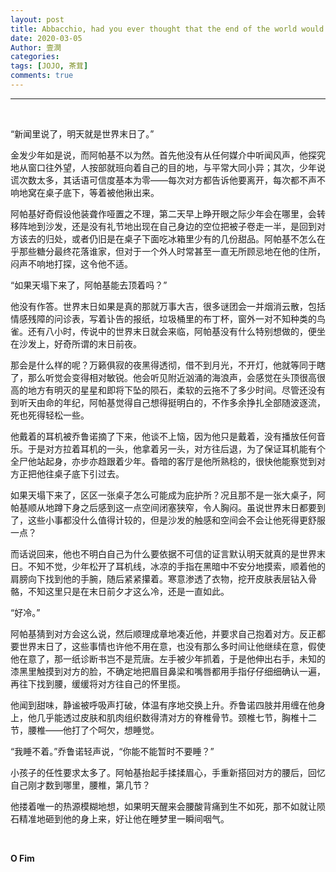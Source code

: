 ```yaml
---
layout: post
title: Abbacchio, had you ever thought that the end of the world would come on 00.4.08?（Leone Abbacchio/ Giorno Giovanna）
date: 2020-03-05
Author: 壹澗
categories: 
tags: [JOJO, 茶茸]
comments: true
--- 
```


***

<br/>

“新闻里说了，明天就是世界末日了。”

金发少年如是说，而阿帕基不以为然。首先他没有从任何媒介中听闻风声，他探究地从窗口往外望，人按部就班向着自己的目的地，与平常大同小异；其次，少年说谎次数太多，其话语可信度基本为零——每次对方都告诉他要离开，每次都不声不响地窝在桌子底下，等着被他揪出来。

阿帕基好奇假设他装聋作哑置之不理，第二天早上睁开眼之际少年会在哪里，会转移阵地到沙发，还是没有礼节地出现在自己身边的空位把被子卷走一半，是回到对方该去的归处，或者仍旧是在桌子下面吃冰箱里少有的几份甜品。阿帕基不怎么在乎那些糖分最终花落谁家，但对于一个外人时常甚至一直无所顾忌地在他的住所，闷声不响地打探，这令他不适。

“如果天塌下来了，阿帕基能去顶着吗？”

他没有作答。世界末日如果是真的那就万事大吉，很多谜团会一并烟消云散，包括情感残障的问诊表，写着讣告的报纸，垃圾桶里的布丁杯，窗外一对不知种类的鸟雀。还有八小时，传说中的世界末日就会来临，阿帕基没有什么特别想做的，便坐在沙发上，好奇所谓的末日前夜。

那会是什么样的呢？万籁俱寂的夜黑得透彻，借不到月光，不开灯，他就等同于瞎了，那么听觉会变得相对敏锐。他会听见附近汹涌的海浪声，会感觉在头顶很高很高的地方有明灭的星星和即将下坠的陨石，柔软的云拖不了多少时间。尽管还没有到听天由命的年纪，阿帕基觉得自己想得挺明白的，不作多余挣扎全部随波逐流，死也死得轻松一些。

他戴着的耳机被乔鲁诺摘了下来，他谈不上恼，因为他只是戴着，没有播放任何音乐。于是对方拉着耳机的一头，他拿着另一头，对方往后退，为了保证耳机能有个全尸他站起身，亦步亦趋跟着少年。昏暗的客厅是他所熟稔的，很快他能察觉到对方正把他往桌子底下引过去。

如果天塌下来了，区区一张桌子怎么可能成为庇护所？况且那不是一张大桌子，阿帕基顺从地蹲下身之后感到这一点空间闭塞狭窄，令人胸闷。虽说世界末日都要到了，这些小事都没什么值得计较的，但是沙发的触感和空间会不会让他死得更舒服一点？

而话说回来，他也不明白自己为什么要依据不可信的证言默认明天就真的是世界末日。不知不觉，少年松开了耳机线，冰凉的手指在黑暗中不安分地摸索，顺着他的肩膀向下找到他的手腕，随后紧紧攥着。寒意渗透了衣物，挖开皮肤表层钻入骨骼，不知这里只是在末日前夕才这么冷，还是一直如此。

“好冷。”

阿帕基猜到对方会这么说，然后顺理成章地凑近他，并要求自己抱着对方。反正都要世界末日了，这些事情也许他不用在意，也没有那么多时间让他继续在意，假使他在意了，那一纸诊断书岂不是荒唐。左手被少年抓着，于是他伸出右手，未知的漆黑里触摸到对方的脸，不确定地把眉目鼻梁和嘴唇都用手指仔仔细细确认一遍，再往下找到腰，缓缓将对方往自己的怀里揽。

他闻到甜味，静谧被呼吸声打破，体温有序地交换上升。乔鲁诺四肢并用缠在他身上，他几乎能透过皮肤和肌肉组织数得清对方的脊椎骨节。颈椎七节，胸椎十二节，腰椎——他打了个呵欠，想睡觉。

“我睡不着。”乔鲁诺轻声说，“你能不能暂时不要睡？”

小孩子的任性要求太多了。阿帕基抬起手揉揉眉心，手重新搭回对方的腰后，回忆自己刚才数到哪里，腰椎，第几节？

他搂着唯一的热源模糊地想，如果明天醒来会腰酸背痛到生不如死，那不如就让陨石精准地砸到他的身上来，好让他在睡梦里一瞬间咽气。

<br/>

**O Fim**
